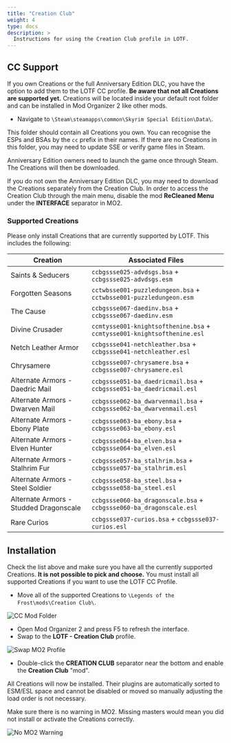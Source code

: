 ```yaml
---
title: "Creation Club"
weight: 4
type: docs
description: >
  Instructions for using the Creation Club profile in LOTF.
---
```


## CC Support

If you own Creations or the full Anniversary Edition DLC, you have the option to add them to the LOTF CC profile. **Be aware that not all Creations are supported yet.** Creations will be located inside your default root folder and can be installed in Mod Organizer 2 like other mods.

- Navigate to `\Steam\steamapps\common\Skyrim Special Edition\Data\`.

This folder should contain all Creations you own. You can recognise the ESPs and BSAs by the `cc` prefix in their names. If there are no Creations in this folder, you may need to update SSE or verify game files in Steam.

Anniversary Edition owners need to launch the game once through Steam. The Creations will then be downloaded.

If you do not own the Anniversary Edition DLC, you may need to download the Creations separately from the Creation Club. In order to access the Creation Club through the main menu, disable the mod **ReCleaned Menu** under the **INTERFACE** separator in MO2.

### Supported Creations

Please only install Creations that are currently supported by LOTF. This includes the following:

| **Creation** |  **Associated Files** |
| ------------ | --------------------- |
| Saints & Seducers | `ccbgssse025-advdsgs.bsa` + `ccbgssse025-advdsgs.esm` |
| Forgotten Seasons | `cctwbsse001-puzzledungeon.bsa` + `cctwbsse001-puzzledungeon.esm` |
| The Cause | `ccbgssse067-daedinv.bsa` + `ccbgssse067-daedinv.esm` |
| Divine Crusader | `ccmtysse001-knightsofthenine.bsa` + `ccmtysse001-knightsofthenine.esl` |
| Netch Leather Armor | `ccbgssse041-netchleather.bsa` + `ccbgssse041-netchleather.esl` |
| Chrysamere | `ccbgssse007-chrysamere.bsa` + `ccbgssse007-chrysamere.esl` |
| Alternate Armors - Daedric Mail | `ccbgssse051-ba_daedricmail.bsa` + `ccbgssse051-ba_daedricmail.esl` |
| Alternate Armors - Dwarven Mail | `ccbgssse062-ba_dwarvenmail.bsa` + `ccbgssse062-ba_dwarvenmail.esl` |
| Alternate Armors - Ebony Plate | `ccbgssse063-ba_ebony.bsa` + `ccbgssse063-ba_ebony.esl` |
| Alternate Armors - Elven Hunter | `ccbgssse064-ba_elven.bsa` + `ccbgssse064-ba_elven.esl` |
| Alternate Armors - Stalhrim Fur | `ccbgssse057-ba_stalhrim.bsa` + `ccbgssse057-ba_stalhrim.esl` |
| Alternate Armors - Steel Soldier | `ccbgssse058-ba_steel.bsa` + `ccbgssse058-ba_steel.esl` | 
| Alternate Armors - Studded Dragonscale | `ccbgssse060-ba_dragonscale.bsa` + `ccbgssse060-ba_dragonscale.esl` |
| Rare Curios | `ccbgssse037-curios.bsa` + `ccbgssse037-curios.esl` |

## Installation

Check the list above and make sure you have all the currently supported Creations. **It is not possible to pick and choose.** You must install all supported Creations if you want to use the LOTF CC Profile.

- Move all of the supported Creations to `\Legends of the Frost\mods\Creation Club\`.

![CC Mod Folder](/Pictures/lotf/customisation/cc-mod-folder.png)

- Open Mod Organizer 2 and press F5 to refresh the interface.
- Swap to the **LOTF - Creation Club** profile.

![Swap MO2 Profile](/Pictures/lotf/customisation/swap-mo2-profile.png)

- Double-click the **CREATION CLUB** separator near the bottom and enable the **Creation Club** "mod".

All Creations will now be installed. Their plugins are automatically sorted to ESM/ESL space and cannot be disabled or moved so manually adjusting the load order is not necessary.

Make sure there is no warning in MO2. Missing masters would mean you did not install or activate the Creations correctly.

![No MO2 Warning](/Pictures/lotf/customisation/no-mo2-warning.png)